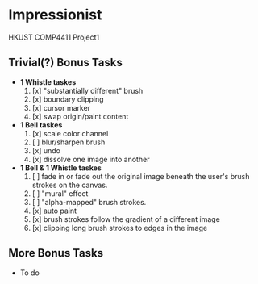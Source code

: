 # Impressionist

HKUST COMP4411 Project1

## Trivial(?) Bonus Tasks

- **1 Whistle taskes**
  1. [x] "substantially different" brush
  2. [x] boundary clipping
  3. [x] cursor marker
  4. [x] swap origin/paint content
- **1 Bell taskes**
  1. [x] scale color channel
  2. [ ] blur/sharpen brush
  3. [x] undo
  4. [x] dissolve one image into another
- **1 Bell & 1 Whistle taskes**
  1. [ ] fade in or fade out the original image beneath the user's brush strokes on the canvas.
  2. [ ] "mural" effect
  3. [ ] "alpha-mapped" brush strokes.
  4. [x] auto paint
  5. [x] brush strokes follow the gradient of a different image
  6. [x] clipping long brush strokes to edges in the image

## More Bonus Tasks

- To do
